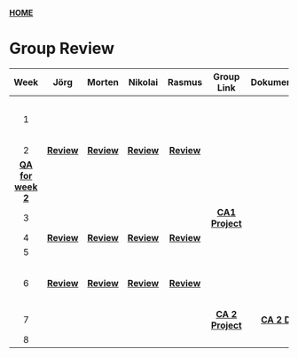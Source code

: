 [**HOME**](index.md)



# Group Review


| Week  | Jörg | Morten | Nikolai | Rasmus |  Group Link | Dokumentation|  QA  |
|:----: |:----:|:------:|:-------:|:------:|:-----------:|:------------:|:----:|
|   1   |      |        |         |        | |  |<a href="https://docs.google.com/document/d/1rLwf_K6mjhG_w0M2ShIjpAX_oaexI8qpa7Aco9l9KDw/edit?usp=sharing" target="_blank">**QA for week 1**</a> |
|   2   |<a href="https://www.joergoertel.com/week2/" target="_blank">**Review**</a>|<a href="https://www.mortenfeldtstudent.dk/SP2/index.html" target="_blank">**Review**</a>|<a href="http://techjahn.dk/NetworkWeek" target="_blank">**Review**</a>|<a href="https://rasmusporse.dk/NetworkAssignment/" target="_blank">**Review**</a>| | |
[**QA for week 2**](week2.md)|
|   3   |     |        |         |        |<a href="https://techjahn.dk/CA1/" target="_blank">**CA1 Project**</a> |||
|   4   |<a href="https://www.joergoertel.com/ca2/" target="_blank">**Review**</a>|<a href="https://www.mortenfeldtstudent.dk/SP3/" target="_blank">**Review**</a>|<a href="https://techjahn.dk/SP3/" target="_blank">**Review**</a>|<a href="https://github.com/RPorse/TrialExamJPA" target="_blank">**Review**</a>| |||
|5| | | | | |||
|6|[**Review**](groupreviewWeek6.md)|[**Review**](groupreviewWeek6.md)|[**Review**](groupreviewWeek6.md)|[**Review**](groupreviewWeek6.md)|  ||[**QA for week 6**](wee6Questions.md)|
|7||||| [**CA 2 Project**](ca2.md) |<a href="https://docs.google.com/document/d/1N8gNPhAxuV0p3r3Mmluhbf-ZhQOLApIpVIpDofZ65lc/edit?usp=sharing" target="_blank">**CA 2 Doku**</a> ||
|8||||| |||
